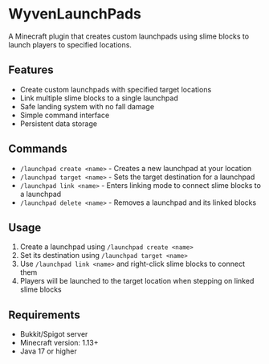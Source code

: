 # WyvenLaunchPads

A Minecraft plugin that creates custom launchpads using slime blocks to launch players to specified locations.

## Features

- Create custom launchpads with specified target locations
- Link multiple slime blocks to a single launchpad
- Safe landing system with no fall damage
- Simple command interface
- Persistent data storage

## Commands

- `/launchpad create <name>` - Creates a new launchpad at your location
- `/launchpad target <name>` - Sets the target destination for a launchpad
- `/launchpad link <name>` - Enters linking mode to connect slime blocks to a launchpad
- `/launchpad delete <name>` - Removes a launchpad and its linked blocks

## Usage

1. Create a launchpad using `/launchpad create <name>`
2. Set its destination using `/launchpad target <name>`
3. Use `/launchpad link <name>` and right-click slime blocks to connect them
4. Players will be launched to the target location when stepping on linked slime blocks

## Requirements

- Bukkit/Spigot server
- Minecraft version: 1.13+
- Java 17 or higher